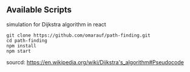## Available Scripts

simulation for Dijkstra algorithm in react

```
git clone https://github.com/omarauf/path-finding.git
cd path-finding
npm install
npm start
```

sourcd: https://en.wikipedia.org/wiki/Dijkstra's_algorithm#Pseudocode
